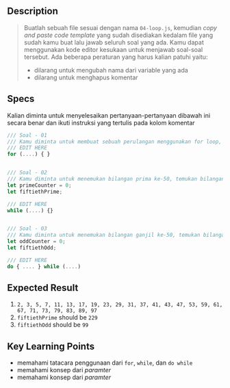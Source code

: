 ## Description
> Buatlah sebuah file sesuai dengan nama `04-loop.js`, kemudian *copy and paste code template* yang sudah disediakan kedalam file yang sudah kamu buat lalu jawab seluruh soal yang ada. Kamu dapat menggunakan kode editor kesukaan untuk menjawab soal-soal tersebut. Ada beberapa peraturan yang harus kalian patuhi yaitu:
> - dilarang untuk mengubah nama dari variable yang ada
> - dilarang untuk menghapus komentar

## Specs
Kalian diminta untuk menyelesaikan pertanyaan-pertanyaan dibawah ini secara benar dan ikuti instruksi yang tertulis pada kolom komentar

```Javascript
/// Soal - 01
/// Kamu diminta untuk membuat sebuah perulangan menggunakan for loop, untuk mencetak angka prima dari 1 ~ 100
/// EDIT HERE
for (....) { }


/// Soal - 02
/// Kamu diminta untuk menemukan bilangan prima ke-50, temukan bilangan tersebut menggunakan while loop 
let primeCounter = 0;
let fiftiethPrime;

/// EDIT HERE
while (....) {}


/// Soal - 03
/// Kamu diminta untuk menemukan bilangan ganjil ke-50, temukan bilangan tersebut menggunakan do while loop
let oddCounter = 0;
let fiftiethOdd;

/// EDIT HERE
do { .... } while (....)
```

## Expected Result
1. `2, 3, 5, 7, 11, 13, 17, 19, 23, 29, 31, 37, 41, 43, 47, 53, 59, 61, 67, 71, 73, 79, 83, 89, 97`
2. `fiftiethPrime` should be `229`
3. `fiftiethOdd` should be `99`

## Key Learning Points
- memahami tatacara penggunaan dari `for`, `while`, dan `do while`
- memahami konsep dari *paramter*
- memahami konsep dari *paramter*